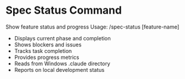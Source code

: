# Spec Status Command
Show feature status and progress
Usage: /spec-status [feature-name]
- Displays current phase and completion
- Shows blockers and issues
- Tracks task completion
- Provides progress metrics
- Reads from Windows .claude directory
- Reports on local development status
